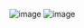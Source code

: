 ![image](https://github.com/MirandaHau/Tarea1WEB/assets/156733007/71244c71-b2be-4b56-a234-5409d21a1a40)
![image](https://github.com/MirandaHau/Tarea1WEB/assets/156733007/8c2d2e20-79cd-44bf-aedb-68f1e21a73ae)
